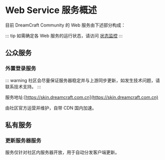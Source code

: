 # Web Service 服务概述

目前 DreamCraft Community 的 Web 服务由下述部分构成：

::: tip
如需确定各 Web 服务的运行状态，请访问 [状态监控](https://status.dreamcraft.com.cn)
:::

## 公众服务

### 外置登录服务

::: warning
社区会尽量保证服务器稳定并与上游同步更新，如发生技术问题，请联系技术支持。
:::

服务地址:[https://skin.dreamcraft.com.cn](https://skin.dreamcraft.com.cn)

由社区官方运营并维护，自带 CDN 国内加速。

## 私有服务

### 更新服务器服务

服务仅针对社区内服务器开放，用于自动分发客户端更新。